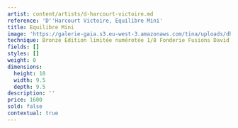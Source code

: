 ```yaml
---
artist: content/artists/d-harcourt-victoire.md
reference: 'D''Harcourt Victoire, Equilibre Mini'
title: Equilibre Mini
image: 'https://galerie-gaia.s3.eu-west-3.amazonaws.com/tina/uploads/dharcourt-victoire/galerie-gaia-victoire d''harcourt-equilibre mini.jpg'
technique: Bronze Edition limitée numérotée 1/8 Fonderie Fusions David Gourcuff
fields: []
styles: []
weight: 0
dimensions:
  height: 18
  width: 9.5
  depth: 9.5
description: ''
price: 1600
sold: false
contextual: true
---
```


